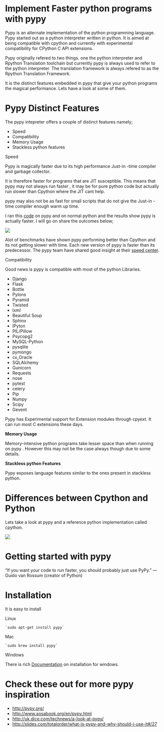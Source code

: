 # Implement Faster python programs with pypy

Pypy is an alternate implementation of the python programming language. Pypy started  out as a python interpreter written in python. It is aimed at being compatible with cpython and currently with experimental compatibility for CPython C API extensions.

Pypy originally refered to two things. one the python interpreter and Rpython Translation toolchain but currently pypy is always used to refer to the python interpreter. The translation framework is always refered to as the Rpython Translation Framework.

It is the distinct features embedded in pypy that give your python programs the magical performance. Lets have a look at some of them.

# Pypy Distinct Features

The pypy intepreter offers a couple of distinct features namely;

* Speed
* Compatibility
* Memory Usage
* Stackless python features

Speed 

Pypy is magically faster due to its high performance Just-in -time compiler and garbage collector.

It is therefore faster for programs that are JIT susceptible. This means that pypy may not always run faster , it may be for pure python code but actually run slower than Cpython where the JIT cant help. 

pypy may also not be as fast for small scripts that do not give the Just-in -time compiler enough warm up time.

I ran this [code]() on pypy and on normal python and the results show pypy is actually faster. I will go on share the outcomes below;

<img src="https://github.com/nanjekyejoannah/pynbo-blog/blob/jumbojet/content/img/pypy1.PNG">

Alot of benchmarks have shown pypy performing better than Cpython and its not getting slower with time. Each new version of pypy is faster than its predecessor. The pypy team have shared good insight at their [speed center](http://speed.pypy.org/).


Compatibility 

Good news is pypy is compatible with most of the python Libraries. 

* Django
* Flask
* Bottle
* Pylons
* Pyramid
* Twisted
* lxml
* Beautiful Soup
* Sphinx
* IPyton
*  PIL/Pillow
* Psycopg2
* MySQL-Python
* pysqlite
* pymongo
* cx_Oracle
* SQLAlchemy
* Gunicorn
* Requests
* nose
* pytest
* celery
* Pip
* Numpy
*  Scipy
* Gevent

Pypy has Experimental support for Extension modules through cpyext. It can run most C extensions these days.

**Memory Usage**

Memory-intensive python programs take lesser space than when running on pypy . However this may not be the case always though due to some details.

**Stackless python Features**

Pypy exposes language features similar to the ones present in stackless python.

# Differences between Cpython and Python

Lets take a look at pypy and a reference python implementation called cpython.

<img src="https://github.com/nanjekyejoannah/pynbo-blog/blob/jumbojet/content/img/pypy-vs_cpython.png">


# Getting started with pypy

“If you want your code to run faster, you should probably just use PyPy.” — Guido van Rossum (creator of Python)

# Installation

It is easy to install

<p>Linux</p>
	
	`sudo apt-get install pypy`

<p>Mac</p>
	
	`sudo brew install pypy`

<p> Windows </p>

There is rich [Documentation](http://pypy.org/download.html) on installation for windows.



# Check these out for more pypy inspiration
* http://pypy.org/
* http://www.aosabook.org/en/pypy.html
* http://uk.dice.com/technews/a-look-at-pypy/
* http://slides.com/totalorder/what-is-pypy-and-why-should-i-use-it#/27
